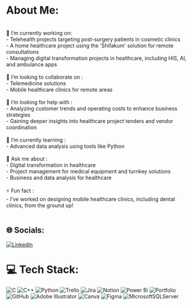 #  About Me:
<br>👯 I’m currently working on:  <br>- Telehealth projects targeting post-surgery patients in cosmetic clinics  <br>- A home healthcare project using the 'Shifakum' solution for remote consultations  <br>- Managing digital transformation projects in healthcare, including HIS, AI, and ambulance apps<br><br>🤝 I’m looking to collaborate on :  <br>- Telemedicine solutions  <br>- Mobile healthcare clinics for remote areas<br><br>🤝 I’m looking for help with :  <br>- Analyzing customer trends and operating costs to enhance business strategies  <br>- Gaining deeper insights into healthcare project tenders and vendor coordination<br><br>🌱 I’m currently learning :  <br>- Advanced data analysis using tools like Python  <br><br>💬 Ask me about :  <br>- Digital transformation in healthcare  <br>- Project management for medical equipment and turnkey solutions  <br>- Business and data analysis for healthcare<br><br>⚡  Fun fact :  <br>- I’ve worked on designing mobile healthcare clinics, including dental clinics, from the ground up!<br><br>


## 🌐 Socials:
[![LinkedIn](https://img.shields.io/badge/LinkedIn-%230077B5.svg?logo=linkedin&logoColor=white)](https://linkedin.com/in/https://www.linkedin.com/in/aisha-mamoun/) 

# 💻 Tech Stack:
![C](https://img.shields.io/badge/c-%2300599C.svg?style=for-the-badge&logo=c&logoColor=white) ![C++](https://img.shields.io/badge/c++-%2300599C.svg?style=for-the-badge&logo=c%2B%2B&logoColor=white) ![Python](https://img.shields.io/badge/python-3670A0?style=for-the-badge&logo=python&logoColor=ffdd54) ![Trello](https://img.shields.io/badge/Trello-%23026AA7.svg?style=for-the-badge&logo=Trello&logoColor=white) ![Jira](https://img.shields.io/badge/jira-%230A0FFF.svg?style=for-the-badge&logo=jira&logoColor=white) ![Notion](https://img.shields.io/badge/Notion-%23000000.svg?style=for-the-badge&logo=notion&logoColor=white) ![Power Bi](https://img.shields.io/badge/power_bi-F2C811?style=for-the-badge&logo=powerbi&logoColor=black) ![Portfolio](https://img.shields.io/badge/Portfolio-%23000000.svg?style=for-the-badge&logo=firefox&logoColor=#FF7139) ![GitHub](https://img.shields.io/badge/github-%23121011.svg?style=for-the-badge&logo=github&logoColor=white) ![Adobe Illustrator](https://img.shields.io/badge/adobe%20illustrator-%23FF9A00.svg?style=for-the-badge&logo=adobe%20illustrator&logoColor=white) ![Canva](https://img.shields.io/badge/Canva-%2300C4CC.svg?style=for-the-badge&logo=Canva&logoColor=white) ![Figma](https://img.shields.io/badge/figma-%23F24E1E.svg?style=for-the-badge&logo=figma&logoColor=white) ![MicrosoftSQLServer](https://img.shields.io/badge/Microsoft%20SQL%20Server-CC2927?style=for-the-badge&logo=microsoft%20sql%20server&logoColor=white)

